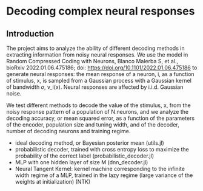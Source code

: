 # Decoding complex neural responses
## Introduction
The project aims to analyze the ability of different decoding methods in extracting information from noisy neural responses.
We use the model in Random Compressed Coding with Neurons, Blanco Malerba S, et al., bioRxiv 2022.01.06.475186; doi: https://doi.org/10.1101/2022.01.06.475186
to generate neural responses: the mean response of a neuron, i, as a function of stimulus, x, is sampled from a Gaussian process with a Gaussian kernel of bandwidth $\sigma$, v_i(x).
Neural responses are affected by i.i.d. Gaussian noise. 

We test different methods to decode the value of the stimulus, x, from the noisy response pattern of a population of N neurons, and we analyze the decoding accuracy, or mean squared error, as a function of the parameters of the encoder, population size and tuning width, and of the decoder, number of decoding neurons and training regime.
- ideal decoding method, or Bayesian posterior mean (utils.jl)
- probabilistic decoder, trained with cross entropy loss to maximize the probability of the correct label (probabilistic_decoder.jl)
- MLP with one hidden layer of size M (dnn_decoder.jl)
- Neural Tangent Kernel: kernel machine corresponding to the infinite width regime of a MLP, trained in the lazy regime (large variance of the weights at initialization) (NTK)

